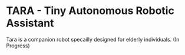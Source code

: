 # TARA - Tiny Autonomous Robotic Assistant
Tara is a companion robot specailly designed for elderly individuals. (In Progress)
